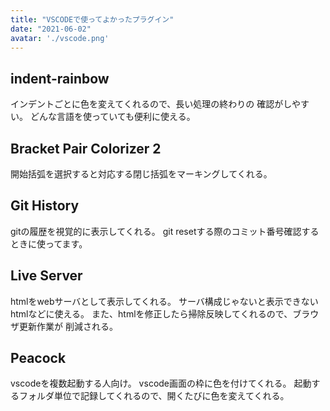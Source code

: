 ```yaml
---
title: "VSCODEで使ってよかったプラグイン"
date: "2021-06-02"
avatar: './vscode.png'
---
```


## indent-rainbow
インデントごとに色を変えてくれるので、長い処理の終わりの
確認がしやすい。
どんな言語を使っていても便利に使える。

## Bracket Pair Colorizer 2
開始括弧を選択すると対応する閉じ括弧をマーキングしてくれる。

## Git History
gitの履歴を視覚的に表示してくれる。
git resetする際のコミット番号確認するときに使ってます。

## Live Server
htmlをwebサーバとして表示してくれる。
サーバ構成じゃないと表示できないhtmlなどに使える。
また、htmlを修正したら掃除反映してくれるので、ブラウザ更新作業が
削減される。

## Peacock
vscodeを複数起動する人向け。
vscode画面の枠に色を付けてくれる。
起動するフォルダ単位で記録してくれるので、開くたびに色を変えてくれる。

